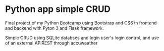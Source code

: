 # Python app simple CRUD

Final project of my Python Bootcamp using Bootstrap and CSS in frontend and backend with Pyton 3 and Flask framework. 

Simple CRUD using SQLite databses and login user´s login control, and use of an external APIREST through accuweather
